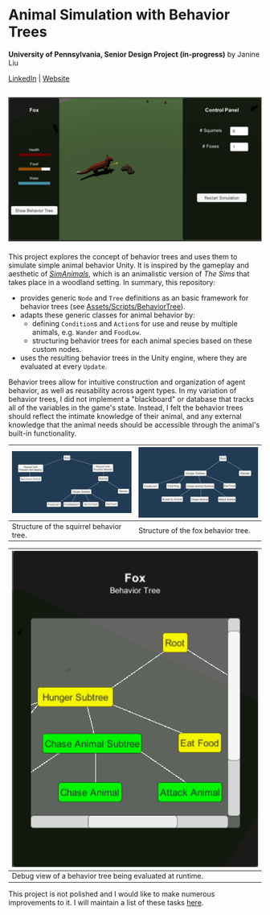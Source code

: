 # Animal Simulation with Behavior Trees

**University of Pennsylvania, Senior Design Project (in-progress)** by Janine Liu

[LinkedIn](https://www.linkedin.com/in/liujanine/) | [Website](https://www.janineliu.com/)

![](Images/fox_eating.png)
---------------

This project explores the concept of behavior trees and uses them to simulate simple animal behavior Unity. It is inspired by the gameplay and aesthetic of _[SimAnimals](https://en.wikipedia.org/wiki/SimAnimals)_, which is an animalistic version of _The Sims_ that takes place in a woodland setting. In summary, this repository:
- provides generic `Node` and `Tree` definitions as an basic framework for behavior trees (see [Assets/Scripts/BehaviorTree](https://github.com/j9liu/AnimalSim/tree/main/Assets/Scripts/BehaviorTree)).
- adapts these generic classes for animal behavior by:
  -  defining `Condition`s and `Action`s for use and reuse by multiple animals, e.g. `Wander` and `FoodLow`.
  -  structuring behavior trees for each animal species based on these custom nodes.
- uses the resulting behavior trees in the Unity engine, where they are evaluated at every `Update`.

Behavior trees allow for intuitive construction and organization of agent behavior, as well as reusability across agent types. In my variation of behavior trees, I did not implement a "blackboard" or database that tracks all of the variables in the game's state. Instead, I felt the behavior trees should reflect the intimate knowledge of their animal, and any external knowledge that the animal needs should be accessible through the animal's built-in functionality.

| ![](Images/squirreltree.png) | ![](Images/foxtree.png) |
| ---| --- |
| Structure of the squirrel behavior tree. | Structure of the fox behavior tree. |


| ![](Images/foxtreeruntime.png) |
| --- |
| Debug view of a behavior tree being evaluated at runtime. |


This project is not polished and I would like to make numerous improvements to it. I will maintain a list of these tasks [here](Docs/TODO.md).
